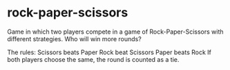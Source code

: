 # rock-paper-scissors

Game in which two players compete in a game of Rock-Paper-Scissors with different strategies. Who will win more rounds? 

The rules:
Scissors beats Paper
Rock beat Scissors 
Paper beats Rock
If both players choose the same, the round is counted as a tie.
